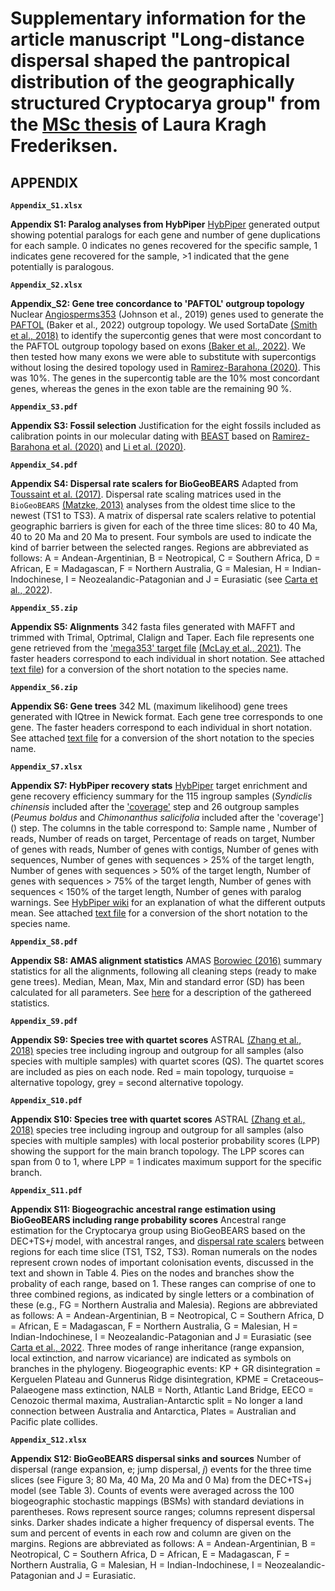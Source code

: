 # Supplementary information for the article manuscript "Long-distance dispersal shaped the pantropical distribution of the geographically structured Cryptocarya group" from the [MSc thesis]() of Laura Kragh Frederiksen.

## **APPENDIX**

**``Appendix_S1.xlsx``**

**Appendix S1: Paralog analyses from HybPiper**
[HybPiper](https://bioone.org/journals/applications-in-plant-sciences/volume-4/issue-7/apps.1600016/HybPiper--Extracting-Coding-Sequence-and-Introns-for-Phylogenetics-from/10.3732/apps.1600016.full) generated output showing potential paralogs for each gene and number of gene duplications for each sample. 0 indicates no genes recovered for the specific sample, 1 indicates gene recovered for the sample, >1 indicated that the gene potentially is paralogous. 

**``Appendix_S2.xlsx``**

**Appendix_S2: Gene tree concordance to 'PAFTOL' outgroup topology**
Nuclear [Angiosperms353](https://www.ncbi.nlm.nih.gov/pubmed/30535394) (Johnson et al., 2019) genes used to generate the [PAFTOL](https://www.ncbi.nlm.nih.gov/pubmed/33983440) (Baker et al., 2022) outgroup topology. We used SortaDate [(Smith et al., 2018)](https://www.ncbi.nlm.nih.gov/pubmed/29772020) to identify the supercontig genes that were most concordant to the PAFTOL outgroup topology based on exons [(Baker et al., 2022)](https://www.ncbi.nlm.nih.gov/pubmed/33983440). We then tested how many exons we were able to substitute with supercontigs without losing the desired topology used in [Ramirez-Barahona (2020)](https://www.nature.com/articles/s41559-020-1241-3). This was 10%. The genes in the supercontig table are the 10% most concordant genes, whereas the genes in the exon table are the remaining 90 %.

**``Appendix_S3.pdf``**

**Appendix S3: Fossil selection**
Justification for the eight fossils included as calibration points in our molecular dating with [BEAST](https://www.ncbi.nlm.nih.gov/pmc/articles/PMC6007674/) based on [Ramirez-Barahona et al. (2020)](https://www.nature.com/articles/s41559-020-1241-3) and [Li et al. (2020)](https://www.ncbi.nlm.nih.gov/pubmed/32619568).

**``Appendix_S4.pdf``**

**Appendix S4: Dispersal rate scalers for BioGeoBEARS** 
Adapted from [Toussaint et al. (2017)](https://onlinelibrary.wiley.com/doi/10.1111/jbi.12977). Dispersal rate scaling matrices used in the `BioGeoBEARS` [(Matzke, 2013)](https://escholarship.org/content/qt44j7n141/qt44j7n141_noSplash_a25fcfcd2e4c86c599d6f7da5ee1d7f8.pdf?t=pga0we) analyses from the oldest time slice to the newest (TS1 to TS3). A matrix of dispersal rate scalers relative to potential geographic barriers is given for each of the three time slices: 80 to 40 Ma, 40 to 20 Ma and 20 Ma to present. Four symbols are used to indicate the kind of barrier between the selected ranges. Regions are abbreviated as follows: A = Andean-Argentinian, B = Neotropical, C = Southern Africa, D = African, E = Madagascan, F = Northern Australia, G = Malesian, H = Indian-Indochinese, I = Neozealandic-Patagonian and J = Eurasiatic (see [Carta et al., 2022](https://www.ncbi.nlm.nih.gov/pmc/articles/PMC9298788/)).

**``Appendix_S5.zip``**

**Appendix S5: Alignments**
342 fasta files generated with MAFFT and trimmed with Trimal, Optrimal, CIalign and Taper. Each file represents one gene retrieved from the ['mega353' target file](https://github.com/chrisjackson-pellicle/NewTargets) [(McLay et al., 2021)](https://www.ncbi.nlm.nih.gov/pubmed/34336399). The faster headers correspond to each individual in short notation. See attached [text file](https://github.com/LKFrederiksen/Cryptocarya/blob/c75be30004c57bcb3f6e78a846e54deeddb694b0/Supplementary_information/key_names.xlsx)) for a conversion of the short notation to the species name.

**``Appendix_S6.zip``**

**Appendix S6: Gene trees**
342 ML (maximum likelihood) gene trees generated with IQtree in Newick format. Each gene tree corresponds to one gene. The faster headers correspond to each individual in short notation. See attached [text file](https://github.com/LKFrederiksen/Cryptocarya/blob/c75be30004c57bcb3f6e78a846e54deeddb694b0/Supplementary_information/key_names.xlsx) for a conversion of the short notation to the species name.

**``Appendix_S7.xlsx``**

**Appendix S7: HybPiper recovery stats**
[HybPiper](https://bioone.org/journals/applications-in-plant-sciences/volume-4/issue-7/apps.1600016/HybPiper--Extracting-Coding-Sequence-and-Introns-for-Phylogenetics-from/10.3732/apps.1600016.full) target enrichment and gene recovery efficiency summary for the 115 ingroup samples (*Syndiclis chinensis* included after the ['coverage']() step and 26 outgroup samples (*Peumus boldus* and *Chimonanthus salicifolia* included after the 'coverage']() step. The columns in the table correspond to: Sample name , Number of reads,	Number of reads on target, Percentage of reads on target,	Number of genes with reads,	Number of genes with contigs,	Number of genes with sequences,	Number of genes with sequences > 25% of the target length, Number of genes with sequences > 50% of the target length, Number of genes with sequences > 75% of the target length, Number of genes with sequences < 150% of the target length, Number of genes with paralog warnings. See [HybPiper wiki](https://github.com/mossmatters/HybPiper/wiki#hybpiper-stats) for an explanation of what the different outputs mean. See attached [text file](https://github.com/LKFrederiksen/Cryptocarya/blob/c75be30004c57bcb3f6e78a846e54deeddb694b0/Supplementary_information/key_names.xlsx) for a conversion of the short notation to the species name.

**``Appendix_S8.pdf``** 

**Appendix S8: AMAS alignment statistics** 
AMAS [Borowiec (2016)](https://www.ncbi.nlm.nih.gov/pubmed/26835189) summary statistics for all the alignments, following all cleaning steps (ready to make gene trees). Median, Mean, Max, Min and standard error (SD) has been calculated for all parameters. See [here](https://github.com/marekborowiec/AMAS) for a description of the gathereed statistics.

**``Appendix_S9.pdf``** 

**Appendix S9: Species tree with quartet scores** 
ASTRAL [(Zhang et al., 2018)](https://www.ncbi.nlm.nih.gov/pmc/articles/PMC5998893/) species tree including ingroup and outgroup for all samples (also species with multiple samples) with quartet scores (QS). The quartet scores are included as pies on each node. Red = main topology, turquoise = alternative topology, grey = second alternative topology.

**``Appendix_S10.pdf``** 

**Appendix S10: Species tree with quartet scores** 
ASTRAL [(Zhang et al., 2018)](https://www.ncbi.nlm.nih.gov/pmc/articles/PMC5998893/) species tree including ingroup and outgroup for all samples (also species with multiple samples) with local posterior probability scores (LPP) showing the support for the main branch topology. The LPP scores can span from 0 to 1, where LPP = 1 indicates maximum support for the specific branch.

**``Appendix_S11.pdf``**

**Appendix S11: Biogeograchic ancestral range estimation using BioGeoBEARS including range probability scores**
Ancestral range estimation for the Cryptocarya group using BioGeoBEARS based on the DEC+TS+_j_ model, with ancestral ranges, and [dispersal rate scalers]() between regions for each time slice (TS1, TS2, TS3). Roman numerals on the nodes represent crown nodes of important colonisation events, discussed in the text and shown in Table 4. Pies on the nodes and branches show the probality of each range, based on 1. These ranges can comprise of one to three combined regions, as indicated by single letters or a combination of these (e.g., FG = Northern Australia and Malesia). Regions are abbreviated as follows: A = Andean-Argentinian, B = Neotropical, C = Southern Africa, D = African, E = Madagascan, F = Northern Australia, G = Malesian, H = Indian-Indochinese, I = Neozealandic-Patagonian and J = Eurasiatic (see [Carta et al., 2022](https://www.ncbi.nlm.nih.gov/pmc/articles/PMC9298788/). Three modes of range inheritance (range expansion, local extinction, and narrow vicariance) are indicated as symbols on branches in the phylogeny. Biogeographic events: KP + GR disintegration = Kerguelen Plateau and Gunnerus Ridge disintegration, KPME = Cretaceous–Palaeogene mass extinction, NALB = North, Atlantic Land Bridge, EECO = Cenozoic thermal maxima, Australian-Antarctic split = No longer a land connection between Australia and Antarctica,  Plates = Australian and Pacific plate collides.

**``Appendix_S12.xlsx``**

**Appendix S12: BioGeoBEARS dispersal sinks and sources**
Number of dispersal (range expansion, e; jump dispersal, _j_) events for the three time slices (see Figure 3; 80 Ma, 40 Ma, 20 Ma and 0 Ma) from the DEC+TS+j model (see Table 3). Counts of events were averaged across the 100 biogeographic stochastic mappings (BSMs) with standard deviations in parentheses. Rows represent source ranges; columns represent dispersal sinks. Darker shades indicate a higher frequency of dispersal events. The sum and percent of events in each row and column are given on the margins. Regions are abbreviated as follows: A = Andean-Argentinian, B = Neotropical, C = Southern Africa, D = African, E = Madagascan, F = Northern Australia, G = Malesian, H = Indian-Indochinese, I = Neozealandic-Patagonian and J = Eurasiatic.
